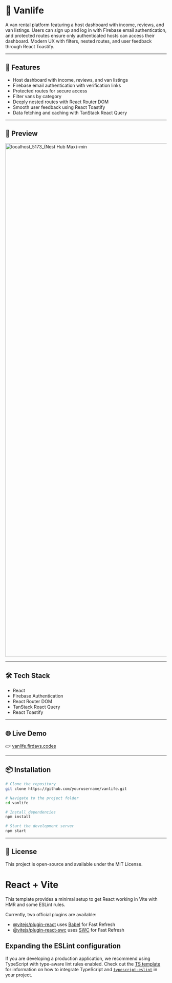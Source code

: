 # 🚐 Vanlife  

A van rental platform featuring a host dashboard with income, reviews, and van listings. Users can sign up and log in with Firebase email authentication, and protected routes ensure only authenticated hosts can access their dashboard. Modern UX with filters, nested routes, and user feedback through React Toastify.  

---

## 🚀 Features  
- Host dashboard with income, reviews, and van listings  
- Firebase email authentication with verification links  
- Protected routes for secure access  
- Filter vans by category  
- Deeply nested routes with React Router DOM  
- Smooth user feedback using React Toastify  
- Data fetching and caching with TanStack React Query  

---

## 📸 Preview  
<img width="2560" height="1600" alt="localhost_5173_(Nest Hub Max)-min" src="https://github.com/user-attachments/assets/d288d1ce-c4f5-4636-9b56-64d03f42e167" />


---

## 🛠️ Tech Stack  
- React  
- Firebase Authentication  
- React Router DOM  
- TanStack React Query  
- React Toastify  

---

## 🌐 Live Demo  
👉 [vanlife.firdavs.codes](https://vanlife.firdavs.codes)  

---

## 📦 Installation  

```bash
# Clone the repository
git clone https://github.com/yourusername/vanlife.git

# Navigate to the project folder
cd vanlife

# Install dependencies
npm install

# Start the development server
npm start
```
---

## 📜 License
This project is open-source and available under the MIT License.

# React + Vite

This template provides a minimal setup to get React working in Vite with HMR and some ESLint rules.

Currently, two official plugins are available:

- [@vitejs/plugin-react](https://github.com/vitejs/vite-plugin-react/blob/main/packages/plugin-react) uses [Babel](https://babeljs.io/) for Fast Refresh
- [@vitejs/plugin-react-swc](https://github.com/vitejs/vite-plugin-react/blob/main/packages/plugin-react-swc) uses [SWC](https://swc.rs/) for Fast Refresh

## Expanding the ESLint configuration

If you are developing a production application, we recommend using TypeScript with type-aware lint rules enabled. Check out the [TS template](https://github.com/vitejs/vite/tree/main/packages/create-vite/template-react-ts) for information on how to integrate TypeScript and [`typescript-eslint`](https://typescript-eslint.io) in your project.
